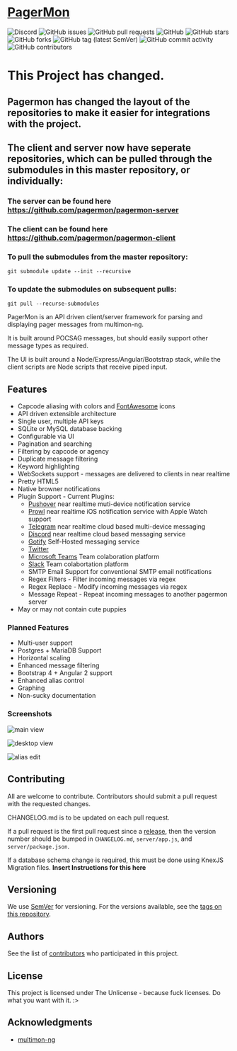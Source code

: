 # [PagerMon](https://hrng.io/)
![Discord](https://img.shields.io/discord/533900375066017812.svg?style=plastic)
![GitHub issues](https://img.shields.io/github/issues-raw/pagermon/pagermon-server.svg?style=plastic)
![GitHub pull requests](https://img.shields.io/github/issues-pr/pagermon/pagermon-server.svg?style=plastic)
![GitHub](https://img.shields.io/github/license/pagermon/pagermon-server.svg?style=plastic)
![GitHub stars](https://img.shields.io/github/stars/pagermon/pagermon-server.svg?style=plastic)
![GitHub forks](https://img.shields.io/github/forks/pagermon/pagermon-server.svg?style=plastic)
![GitHub tag (latest SemVer)](https://img.shields.io/github/tag/pagermon/pagermon-server.svg?label=release&style=plastic)
![GitHub commit activity](https://img.shields.io/github/commit-activity/m/pagermon/pagermon-server.svg?style=plastic)
![GitHub contributors](https://img.shields.io/github/contributors/pagermon/pagermon-server.svg?style=plastic)

# This Project has changed. 
## Pagermon has changed the layout of the repositories to make it easier for integrations with the project. 
## The client and server now have seperate repositories, which can be pulled through the submodules in this master repository, or individually:
### The server can be found here https://github.com/pagermon/pagermon-server
### The client can be found here https://github.com/pagermon/pagermon-client

### To pull the submodules from the master repository:
```
git submodule update --init --recursive
```
### To update the submodules on subsequent pulls:
```
git pull --recurse-submodules
```


PagerMon is an API driven client/server framework for parsing and displaying pager messages from multimon-ng.

It is built around POCSAG messages, but should easily support other message types as required.

The UI is built around a Node/Express/Angular/Bootstrap stack, while the client scripts are Node scripts that receive piped input.

## Features

* Capcode aliasing with colors and [FontAwesome](https://fontawesome.io/icons/) icons
* API driven extensible architecture
* Single user, multiple API keys
* SQLite or MySQL database backing
* Configurable via UI
* Pagination and searching
* Filtering by capcode or agency
* Duplicate message filtering
* Keyword highlighting
* WebSockets support - messages are delivered to clients in near realtime
* Pretty HTML5
* Native browner notifications
* Plugin Support - Current Plugins:
    * [Pushover](https://pushover.net/) near realtime muti-device notification service
    * [Prowl](https://prowlapp.com) near realtime iOS notification service with Apple Watch support
    * [Telegram](https://telegram.org/) near realtime cloud based multi-device messaging
    * [Discord](https://discordapp.com/) near realtime cloud based messaging service
    * [Gotify](https://gotify.net/) Self-Hosted messaging service
    * [Twitter](www.twitter.com)
    * [Microsoft Teams](https://products.office.com/en-us/microsoft-teams/group-chat-software) Team colaboration platform
    * [Slack](https://slack.com/) Team colabortation platform
    * SMTP Email Support for conventional SMTP email notifications 
    * Regex Filters - Filter incoming messages via regex
    * Regex Replace - Modify incoming messages via regex
    * Message Repeat - Repeat incoming messages to another pagermon server
* May or may not contain cute puppies

### Planned Features

* Multi-user support
* Postgres + MariaDB Support
* Horizontal scaling
* Enhanced message filtering
* Bootstrap 4 + Angular 2 support
* Enhanced alias control
* Graphing
* Non-sucky documentation

### Screenshots

![main view](http://i.imgur.com/QWKoJjb.jpeg)

![desktop view](http://i.imgur.com/Zik74Dl.jpeg)

![alias edit](http://i.imgur.com/gus8QTe.jpeg)


## Contributing

All are welcome to contribute. Contributors should submit a pull request with the requested changes.

CHANGELOG.md is to be updated on each pull request.

If a pull request is the first pull request since a [release](https://github.com/pagermon/pagermon/releases), then the version number should be bumped in `CHANGELOG.md`, `server/app.js`, and `server/package.json`.

If a database schema change is required, this must be done using KnexJS Migration files. **Insert Instructions for this here**

## Versioning

We use [SemVer](http://semver.org/) for versioning. For the versions available, see the [tags on this repository](https://github.com/pagermon/pagermon/tags).

## Authors

See the list of [contributors](https://github.com/pagermon/pagermon/contributors) who participated in this project.

## License

This project is licensed under The Unlicense - because fuck licenses. Do what you want with it. :>

## Acknowledgments

* [multimon-ng](https://github.com/EliasOenal/multimon-ng)
